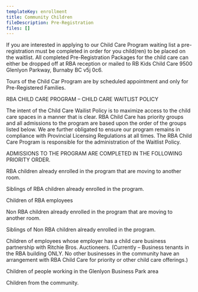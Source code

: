 ```yaml
---
templateKey: enrollment
title: Community Children
fileDescription: Pre-Registration
files: []
---
```



If you are interested in applying to our Child Care Program waiting list a pre-registration must be completed in order for you child(ren) to be placed on the waitlist. All completed Pre-Registration Packages for the child care can either be dropped off at RBA reception or mailed to RB Kids Child Care 9500 Glenlyon Parkway, Burnaby BC v5j 0c6.

Tours of the Child Car Program are by scheduled appointment and only for Pre-Registered Families.

RBA CHILD CARE PROGRAM – CHILD CARE WAITLIST POLICY

The intent of the Child Care Wailist Policy is to maximize access to the child care spaces in a manner that is clear. RBA Child Care has priority groups and all admissions to the program are based upon the order of the groups listed below. We are further obligated to ensure our program remains in compliance with Provincial Licensing Regulations at all times. The RBA Child Care Program is responsible for the administration of the Waitlist Policy.

ADMISSIONS TO THE PROGRAM ARE COMPLETED IN THE FOLLOWING PRIORITY ORDER.

RBA children already enrolled in the program that are moving to another room.

Siblings of RBA children already enrolled in the program.

Children of RBA employees

Non RBA children already enrolled in the program that are moving to another room.

Siblings of Non RBA children already enrolled in the program.

Children of employees whose employer has a child care business partnership with Ritchie Bros. Auctioneers. (Currently – Business tenants in the RBA building ONLY. No other businesses in the community have an arrangement with RBA Child Care for priority or other child care offerings.)

Children of people working in the Glenlyon Business Park area

Children from the community.
